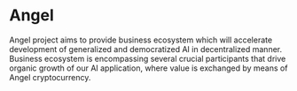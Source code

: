 # Angel
Angel  project  aims  to  provide  business  ecosystem  which  will  accelerate  development  of generalized  and  democratized  AI  in  decentralized  manner.  Business  ecosystem  is  encompassing several  crucial  participants  that  drive  organic  growth  of  our  AI  application,  where  value  is exchanged  by  means  of  Angel  cryptocurrency.
